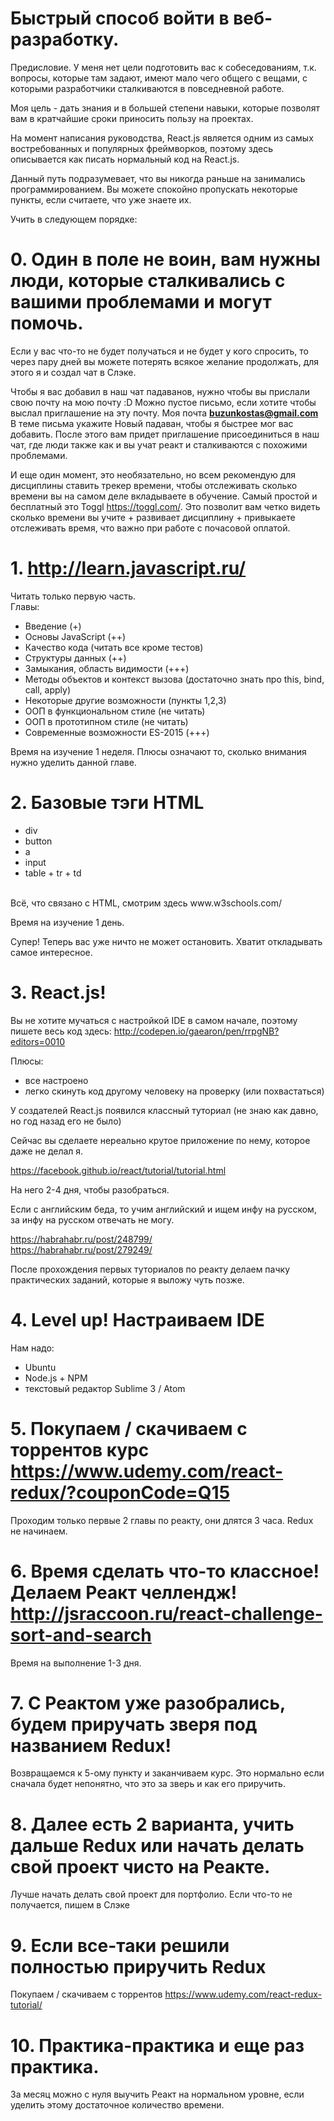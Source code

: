 # Быстрый способ войти в веб-разработку.
Предисловие. У меня нет цели подготовить вас к собеседованиям, т.к. вопросы, которые там задают, имеют мало чего общего с вещами, с которыми разработчики сталкиваются в повседневной работе.

Моя цель - дать знания и в большей степени навыки, которые позволят вам в кратчайшие сроки приносить пользу на проектах.

На момент написания руководства, React.js является одним из самых востребованных и популярных фреймворков, поэтому здесь описывается как писать нормальный код на React.js.

Данный путь подразумевает, что вы никогда раньше на занимались программированием. Вы можете спокойно пропускать некоторые пункты, если считаете, что уже знаете их.

Учить в следующем порядке:
# 0. Один в поле не воин, вам нужны люди, которые сталкивались с вашими проблемами и могут помочь.
Если у вас что-то не будет получаться и не будет у кого спросить, то через пару дней вы можете потерять всякое желание продолжать, для этого я и создал чат в Слэке.

Чтобы я вас добавил в наш чат падаванов, нужно чтобы вы прислали свою почту на мою почту :D
Можно пустое письмо, если хотите чтобы выслал приглашение на эту почту.
Моя почта <b>buzunkostas@gmail.com</b>
В теме письма укажите Новый падаван, чтобы я быстрее мог вас добавить.
После этого вам придет приглашение присоединиться в наш чат, где люди также как и вы учат реакт и сталкиваются с похожими проблемами.

И еще один момент, это необязательно, но всем рекомендую для дисциплины ставить трекер времени, чтобы отслеживать сколько времени вы на самом деле вкладываете в обучение.
Самый простой и бесплатный это Toggl https://toggl.com/.
Это позволит вам четко видеть сколько времени вы учите + развивает дисциплину + привыкаете отслеживать время, что важно при работе с почасовой оплатой.

# 1. http://learn.javascript.ru/
Читать только первую часть.
</br>
Главы:
- Введение (+)
- Основы JavaScript (++)
- Качество кода (читать все кроме тестов)
- Структуры данных (++)
- Замыкания, область видимости (+++)
- Методы объектов и контекст вызова (достаточно знать про this, bind, call, apply)
- Некоторые другие возможности (пункты 1,2,3)
- ООП в функциональном стиле (не читать)
- ООП в прототипном стиле (не читать)
- Современные возможности ES-2015 (+++)
  
Время на изучение 1 неделя.
Плюсы означают то, сколько внимания нужно уделить данной главе.

# 2. Базовые тэги HTML
- div
- button 
- a
- input
- table + tr + td
</br>
Всё, что связано с HTML, смотрим здесь www.w3schools.com/

Время на изучение 1 день.

Супер! Теперь вас уже ничто не может остановить. Хватит откладывать самое интересное.

# 3. React.js!
Вы не хотите мучаться с настройкой IDE в самом начале, поэтому пишете весь код здесь: http://codepen.io/gaearon/pen/rrpgNB?editors=0010

Плюсы:
  - все настроено
  - легко скинуть код другому человеку на проверку (или похвастаться)
  
 У создателей React.js появился классный туториал (не знаю как давно, но год назад его не было)

Сейчас вы сделаете нереально крутое приложение по нему, которое даже не делал я.

https://facebook.github.io/react/tutorial/tutorial.html

На него 2-4 дня, чтобы разобраться. 

Если с английским беда, то учим английский и ищем инфу на русском, за инфу на русском отвечать не могу.

https://habrahabr.ru/post/248799/
</br>
https://habrahabr.ru/post/279249/

После прохождения первых туториалов по реакту делаем пачку практических заданий, которые я выложу чуть позже.

# 4. Level up! Настраиваем IDE
Нам надо:
- Ubuntu
- Node.js + NPM
- текстовый редактор Sublime 3 / Atom

# 5. Покупаем / скачиваем с торрентов курс https://www.udemy.com/react-redux/?couponCode=Q15
Проходим только первые 2 главы по реакту, они длятся 3 часа.
Redux не начинаем.

# 6. Время сделать что-то классное! Делаем Реакт челлендж! http://jsraccoon.ru/react-challenge-sort-and-search
Время на выполнение 1-3 дня.

# 7. С Реактом уже разобрались, будем приручать зверя под названием Redux!
Возвращаемся к 5-ому пункту и заканчиваем курс. Это нормально если сначала будет непонятно, что это за зверь и как его приручить.

# 8. Далее есть 2 варианта, учить дальше Redux или начать делать свой проект чисто на Реакте.
Лучше начать делать свой проект для портфолио. Если что-то не получается, пишем в Слэке

# 9. Если все-таки решили полностью приручить Redux
Покупаем / скачиваем с торрентов https://www.udemy.com/react-redux-tutorial/

# 10. Практика-практика и еще раз практика.

За месяц можно с нуля выучить Реакт на нормальном уровне, если уделить этому достаточное количество времени.
